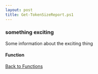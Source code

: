 ```yaml
---
layout: post
title: Get-TokenSizeReport.ps1
---
```


### something exciting

Some information about the exciting thing

#### Function

<script src="https://gist-it.appspot.com/github.com/BanterBoy/scripts-blog/blob/master/PowerShell/functions/Get-TokenSizeReport.ps1" crossorigin="anonymous"></script>

<a href="/menu/_pages/functions.html">Back to Functions</a>
